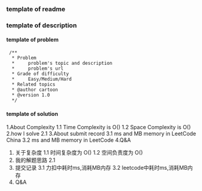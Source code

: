 ### template of readme

### template of description

#### template of problem
```aidl
 /**
  * Problem
  *     problem's topic and description
  *     problem's url
  * Grade of difficulty 
  *     Easy/Medium/Hard   
  * Related topics
  * @author cartoon
  * @version 1.0
  */
```

#### template of solution
1.About Complexity
    1.1 Time Complexity is O()
    1.2 Space Complexity is O()
2.how I solve
    2.1 
3.About submit record
    3.1 ms and MB memory in LeetCode China
    3.2 ms and MB memory in LeetCode
4.Q&A

1. 关于复杂度
  1.1 时间复杂度为 O()
  1.2 空间负责度为 O()
2. 我的解题思路
  2.1 
3. 提交记录
  3.1 力扣中耗时ms,消耗MB内存
  3.2 leetcode中耗时ms,消耗MB内存
4. Q&A